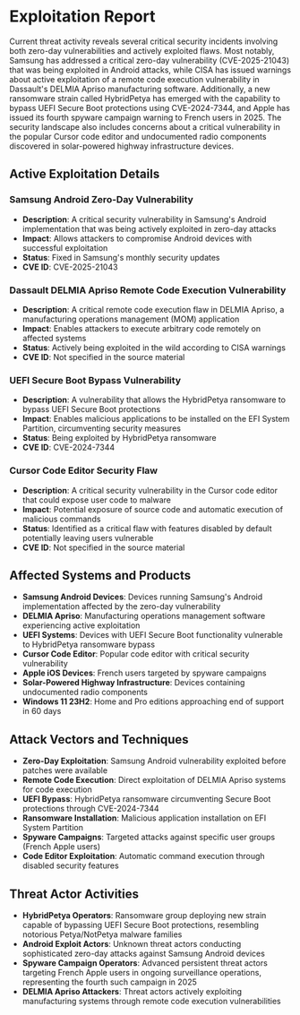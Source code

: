# Exploitation Report

Current threat activity reveals several critical security incidents involving both zero-day vulnerabilities and actively exploited flaws. Most notably, Samsung has addressed a critical zero-day vulnerability (CVE-2025-21043) that was being exploited in Android attacks, while CISA has issued warnings about active exploitation of a remote code execution vulnerability in Dassault's DELMIA Apriso manufacturing software. Additionally, a new ransomware strain called HybridPetya has emerged with the capability to bypass UEFI Secure Boot protections using CVE-2024-7344, and Apple has issued its fourth spyware campaign warning to French users in 2025. The security landscape also includes concerns about a critical vulnerability in the popular Cursor code editor and undocumented radio components discovered in solar-powered highway infrastructure devices.

## Active Exploitation Details

### Samsung Android Zero-Day Vulnerability
- **Description**: A critical security vulnerability in Samsung's Android implementation that was being actively exploited in zero-day attacks
- **Impact**: Allows attackers to compromise Android devices with successful exploitation
- **Status**: Fixed in Samsung's monthly security updates
- **CVE ID**: CVE-2025-21043

### Dassault DELMIA Apriso Remote Code Execution Vulnerability
- **Description**: A critical remote code execution flaw in DELMIA Apriso, a manufacturing operations management (MOM) application
- **Impact**: Enables attackers to execute arbitrary code remotely on affected systems
- **Status**: Actively being exploited in the wild according to CISA warnings
- **CVE ID**: Not specified in the source material

### UEFI Secure Boot Bypass Vulnerability
- **Description**: A vulnerability that allows the HybridPetya ransomware to bypass UEFI Secure Boot protections
- **Impact**: Enables malicious applications to be installed on the EFI System Partition, circumventing security measures
- **Status**: Being exploited by HybridPetya ransomware
- **CVE ID**: CVE-2024-7344

### Cursor Code Editor Security Flaw
- **Description**: A critical security vulnerability in the Cursor code editor that could expose user code to malware
- **Impact**: Potential exposure of source code and automatic execution of malicious commands
- **Status**: Identified as a critical flaw with features disabled by default potentially leaving users vulnerable
- **CVE ID**: Not specified in the source material

## Affected Systems and Products

- **Samsung Android Devices**: Devices running Samsung's Android implementation affected by the zero-day vulnerability
- **DELMIA Apriso**: Manufacturing operations management software experiencing active exploitation
- **UEFI Systems**: Devices with UEFI Secure Boot functionality vulnerable to HybridPetya ransomware bypass
- **Cursor Code Editor**: Popular code editor with critical security vulnerability
- **Apple iOS Devices**: French users targeted by spyware campaigns
- **Solar-Powered Highway Infrastructure**: Devices containing undocumented radio components
- **Windows 11 23H2**: Home and Pro editions approaching end of support in 60 days

## Attack Vectors and Techniques

- **Zero-Day Exploitation**: Samsung Android vulnerability exploited before patches were available
- **Remote Code Execution**: Direct exploitation of DELMIA Apriso systems for code execution
- **UEFI Bypass**: HybridPetya ransomware circumventing Secure Boot protections through CVE-2024-7344
- **Ransomware Installation**: Malicious application installation on EFI System Partition
- **Spyware Campaigns**: Targeted attacks against specific user groups (French Apple users)
- **Code Editor Exploitation**: Automatic command execution through disabled security features

## Threat Actor Activities

- **HybridPetya Operators**: Ransomware group deploying new strain capable of bypassing UEFI Secure Boot protections, resembling notorious Petya/NotPetya malware families
- **Android Exploit Actors**: Unknown threat actors conducting sophisticated zero-day attacks against Samsung Android devices
- **Spyware Campaign Operators**: Advanced persistent threat actors targeting French Apple users in ongoing surveillance operations, representing the fourth such campaign in 2025
- **DELMIA Apriso Attackers**: Threat actors actively exploiting manufacturing systems through remote code execution vulnerabilities
